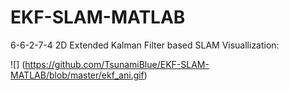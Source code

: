 # EKF-SLAM-MATLAB
6-6-2-7-4
2D Extended Kalman Filter based SLAM Visuallization:

![] (https://github.com/TsunamiBlue/EKF-SLAM-MATLAB/blob/master/ekf_ani.gif)
